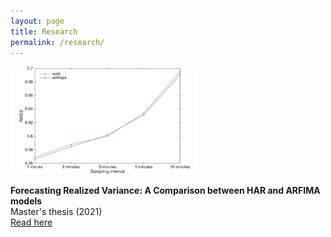 ```yaml
---
layout: page
title: Research
permalink: /research/
---
```

<img src="https://github.com/ajda-marjanovic/ajda-marjanovic.github.io/blob/14cdead05429354a8858405d074403e4262a4dae/images/intervals.png" width="300">  

**Forecasting Realized Variance: A Comparison between HAR and ARFIMA models**   
Master's thesis (2021)    
[Read here](http://www.cek.ef.uni-lj.si/magister/marjanovic4166-B.pdf)
